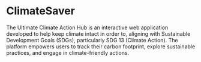 # ClimateSaver
The Ultimate Climate Action Hub is an interactive web application developed to help keep climate intact in order to, aligning with Sustainable Development Goals (SDGs), particularly SDG 13 (Climate Action). The platform empowers users to track their carbon footprint, explore sustainable practices, and engage in climate-friendly actions.
